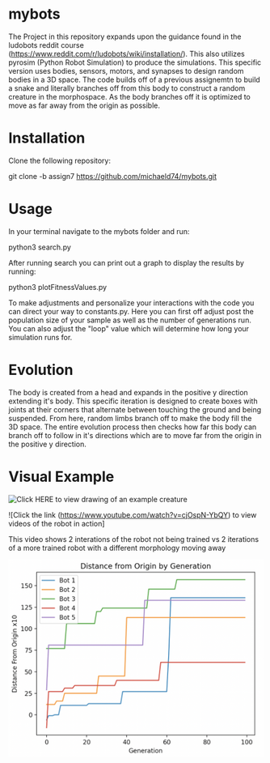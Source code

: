 # mybots

The Project in this repository expands upon the guidance found in the ludobots reddit course (https://www.reddit.com/r/ludobots/wiki/installation/). This also utilizes pyrosim (Python Robot Simulation) to produce the simulations. This specific version uses bodies, sensors, motors, and synapses to design random bodies in a 3D space. The code builds off of a previous assignemtn to build a snake and literally branches off from this body to construct a random creature in the morphospace. As the body branches off it is optimized to move as far away from the origin as possible.

# Installation

Clone the following repository:

git clone -b assign7 https://github.com/michaeld74/mybots.git 

# Usage

In your terminal navigate to the mybots folder and run:

python3 search.py

After running search you can print out a graph to display the results by running:

python3 plotFitnessValues.py

To make adjustments and personalize your interactions with the code you can direct your way to constants.py. Here you can first off adjust post the population size of your sample as well as the number of generations run. You can also adjust the "loop" value which will determine how long your simulation runs for. 

# Evolution

The body is created from a head and expands in the positive y direction extending it's body. This specific iteration is designed to create boxes with joints at their corners that alternate between touching the ground and being suspended. From here, random limbs branch off to make the body fill the 3D space. The entire evolution process then checks how far this body can branch off to follow in it's directions which are to move far from the origin in the positive y direction. 

# Visual Example

![Click HERE to view drawing of an example creature](drawing1.heic)

![Click the link (https://www.youtube.com/watch?v=cjOspN-YbQY) to view videos of the robot in action]

This video shows 2 interations of the robot not being trained vs 2 iterations of a more trained robot with a different morphology moving away 

![Graphical Representation of 5 simulated generations](Graph.png)